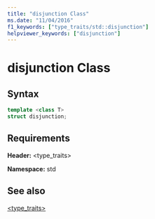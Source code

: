 ```yaml
---
title: "disjunction Class"
ms.date: "11/04/2016"
f1_keywords: ["type_traits/std::disjunction"]
helpviewer_keywords: ["disjunction"]
---
```

# disjunction Class

## Syntax

```cpp
template <class T>
struct disjunction;
```

## Requirements

**Header:** \<type_traits>

**Namespace:** std

## See also

[<type_traits>](../standard-library/type-traits.md)<br/>
